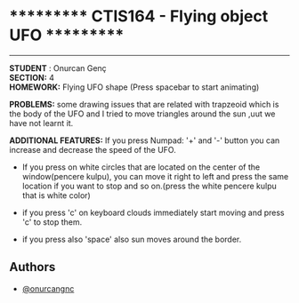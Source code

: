 
# ********* CTIS164 - Flying object UFO *********

----------
**STUDENT** : Onurcan Genç\
**SECTION:** 4\
**HOMEWORK:** Flying UFO shape (Press spacebar to start animating)

**PROBLEMS:** some drawing issues that are related with trapzeoid which is the body of the
UFO and I tried to move triangles around the sun ,uut we have not learnt it.

**ADDITIONAL FEATURES:** If you press Numpad: '+' and '-' button you can increase and decrease the speed of the UFO.

* If you press on white circles that are located on the center of the window(pencere kulpu), you can move it right to left and press the same location if you want to stop and so on.(press the white pencere kulpu that is white color)

* if you press 'c' on keyboard clouds immediately start moving and press 'c' to stop them.

* if you press also 'space' also sun moves around the border.














## Authors

- [@onurcangnc](https://github.com/onurcangnc)

